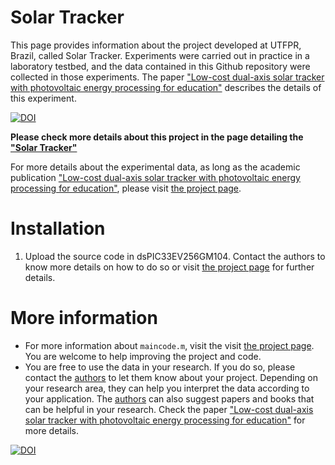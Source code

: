 # Solar Tracker

This page provides information about the project developed at UTFPR, Brazil, called Solar Tracker. Experiments were carried out in practice in a laboratory testbed, and the data contained in this Github repository were collected in those experiments. The paper ["Low-cost dual-axis solar tracker with photovoltaic energy processing for education"](http://www.anvargas.com/blog) describes the details of this experiment.



[![DOI](https://zenodo.org/badge/DOI/10.5281/zenodo.414202972.svg)](https://doi.org/10.5281/zenodo.414202972)

**Please check more details about this project in the page detailing the ["Solar Tracker"](http://www.anvargas.com/blog/)**


For more details about the experimental data, as long as the academic publication  ["Low-cost dual-axis solar tracker with photovoltaic energy processing for education"](http://www.anvargas.com/blog), please visit [the project page](http://www.anvargas.com/blog).


Installation
============

1. Upload the source code in dsPIC33EV256GM104. Contact the authors to know more details on how to do so or visit [the project page](http://www.anvargas.com/blog) for further details.


More information
================

* For more information about `maincode.m`, visit the visit [the project page](http://www.anvargas.com/blog). You are welcome to help improving the project and code.
* You are free to use the data in your research. If you do so, please contact the [authors](http://www.anvargas.com/blog) to let them know about your project. Depending on your research area, they can help you interpret the data according to your application. The [authors](http://www.anvargas.com/blog) can also suggest papers and books that can be helpful in your research. Check the paper  ["Low-cost dual-axis solar tracker with photovoltaic energy processing for education"](http://www.anvargas.com/blog) for more details.

[![DOI](https://zenodo.org/badge/DOI/10.5281/zenodo.414202972.svg)](https://doi.org/10.5281/zenodo.414202972)


